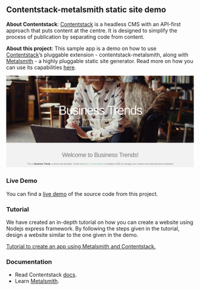 ## Contentstack-metalsmith static site demo

**About Contentstack**: [Contentstack](https://contentstack.com/) is a headless CMS with an API-first approach that puts content at the centre. It is designed to simplify the process of publication by separating code from content.

**About this project**: This sample app is a demo on how to use [Contentstack](https://www.contentstack.com/docs/)’s pluggable extension - contentstack-metalsmith, along with [Metalsmith](http://www.metalsmith.io) - a highly pluggable static site generator. Read more on how you can use its capabilities [here](https://github.com/builtio-contentstack/contentstack-metalsmith).

![Homepage Screenshot](./sample_homepage.png?raw=true "Homepage Screenshot")

### Live Demo
You can find a [live demo](https://contentstack-metalsmith-static-site-demo.now.sh/) of the source code from this project.

### Tutorial
We have created an in-depth tutorial on how you can create a website using Nodejs express framework. By following the steps given in the tutorial, design a website similar to the one given in the demo.

[Tutorial to create an app using Metalsmith and Contentstack.](https://www.contentstack.com/docs/example-apps/build-a-website-using-metalsmith-and-contentstack)

### Documentation
* Read Contentstack [docs](https://www.contentstack.com/docs/).
* Learn [Metalsmith](http://www.metalsmith.io).